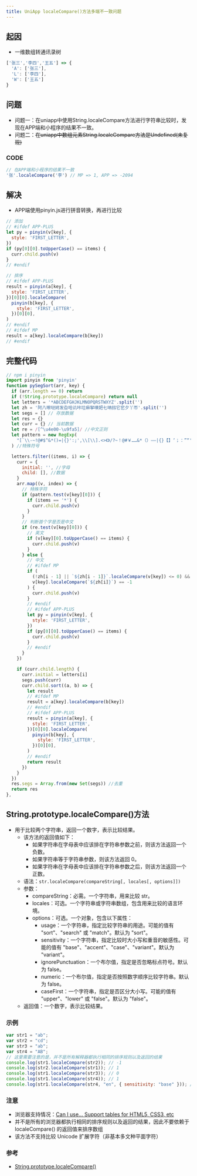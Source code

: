 ```yaml
---
title: UniApp localeCompare()方法多端不一致问题
---
```


## 起因

- 一维数组转通讯录树

```js
['张三','李四','王五'] => {
  'A': ['张三'],
  'L': ['李四'],
  'W': ['王五']
}
```

## 问题

- 问题一：在uniapp中使用String.localeCompare方法进行字符串比较时，发现在APP端和小程序的结果不一致。
- 问题二：~~在uniapp中数组元素String.localeCompare方法是Undefined(未复现)~~

### CODE

```js
// 在APP端和小程序的结果不一致
'张'.localeCompare('李') // MP => 1, APP => -2094
```

## 解决

- APP端使用pinyin.js进行拼音转换，再进行比较

```js
// 添加
// #ifdef APP-PLUS
let py = pinyin(v[key], {
  style: 'FIRST_LETTER',
})
if (py[0][0].toUpperCase() == items) {
  curr.child.push(v)
}
// #endif

// 排序
// #ifdef APP-PLUS
result = pinyin(a[key], {
  style: 'FIRST_LETTER',
})[0][0].localeCompare(
  pinyin(b[key], {
    style: 'FIRST_LETTER',
  })[0][0],
)
// #endif
// #ifdef MP
result = a[key].localeCompare(b[key])
// #endif
```

## 完整代码

```javascript
// npm i pinyin
import pinyin from 'pinyin'
function pySegSort(arr, key) {
  if (arr.length == 0) return
  if (!String.prototype.localeCompare) return null
  let letters = '*ABCDEFGHJKLMNOPQRSTWXYZ'.split('')
  let zh = '阿八嚓哒妸发旮哈讥咔垃痳拏噢妑七呥扨它穵夕丫帀'.split('')
  let segs = [] // 存放数据
  let res = {}
  let curr = {} // 当前数据
  let re = /[^\u4e00-\u9fa5]/ //中文正则
  let pattern = new RegExp(
    "[`\\-~!@#$^&*()=|{}':;',\\[\\].<>《》/?~！@#￥……&*（）——|{}【】‘；：”“'。，、？12345678990]",
  ) //特殊符号

  letters.filter((items, i) => {
    curr = {
      initial: '', //字母
      child: [], //数据
    }
    arr.map((v, index) => {
      // 特殊字符
      if (pattern.test(v[key][0])) {
        if (items == '*') {
          curr.child.push(v)
        }
      }
      // 判断首个字是否是中文
      if (re.test(v[key][0])) {
        // 英文
        if (v[key][0].toUpperCase() == items) {
          curr.child.push(v)
        }
      } else {
        // 中文
        // #ifdef MP
        if (
          (!zh[i - 1] || `${zh[i - 1]}`.localeCompare(v[key]) <= 0) &&
          v[key].localeCompare(`${zh[i]}`) == -1
        ) {
          curr.child.push(v)
        }
        // #endif
        // #ifdef APP-PLUS
        let py = pinyin(v[key], {
          style: 'FIRST_LETTER',
        })
        if (py[0][0].toUpperCase() == items) {
          curr.child.push(v)
        }
        // #endif
      }
    })

    if (curr.child.length) {
      curr.initial = letters[i]
      segs.push(curr)
      curr.child.sort((a, b) => {
        let result
        // #ifdef MP
        result = a[key].localeCompare(b[key])
        // #endif
        // #ifdef APP-PLUS
        result = pinyin(a[key], {
          style: 'FIRST_LETTER',
        })[0][0].localeCompare(
          pinyin(b[key], {
            style: 'FIRST_LETTER',
          })[0][0],
        )
        // #endif
        return result
      })
    }
  })
  res.segs = Array.from(new Set(segs)) //去重
  return res
},
```

## String.prototype.localeCompare()方法

- 用于比较两个字符串，返回一个数字，表示比较结果。
  - 该方法的返回值如下：
    - 如果字符串在字母表中应该排在字符串参数之前，则该方法返回一个负数。
    - 如果字符串等于字符串参数，则该方法返回 0。
    - 如果字符串在字母表中应该排在字符串参数之后，则该方法返回一个正数。
  - 语法：`str.localeCompare(compareString[, locales[, options]])`
  - 参数：
    - compareString：必需。一个字符串，用来比较 str。
    - locales：可选。一个字符串或字符串数组，包含用来比较的语言环境。
    - options：可选。一个对象，包含以下属性：
      - usage：一个字符串，指定比较字符串的用途。可能的值有 "sort"、"search" 或 "match"。默认为 "sort"。
      - sensitivity：一个字符串，指定比较时大小写和重音的敏感性。可能的值有 "base"、"accent"、"case"、"variant"。默认为 "variant"。
      - ignorePunctuation：一个布尔值，指定是否忽略标点符号。默认为 false。
      - numeric：一个布尔值，指定是否按照数字顺序比较字符串。默认为 false。
      - caseFirst：一个字符串，指定是否区分大小写。可能的值有 "upper"、"lower" 或 "false"。默认为 "false"。
  - 返回值：一个数字，表示比较结果。

### 示例

```js
var str1 = "ab";
var str2 = "cd";
var str3 = "ab";
var str4 = "AB";
// 这里需要注意的是，并不是所有解释器都执行相同的排序规则以及返回的结果
console.log(str1.localeCompare(str2)); // -1
console.log(str2.localeCompare(str1)); // 1
console.log(str1.localeCompare(str3)); // 0
console.log(str1.localeCompare(str4)); // 1
console.log(str1.localeCompare(str4, "en", { sensitivity: "base" })); // 0
```

### 注意

- 浏览器支持情况：[Can I use... Support tables for HTML5, CSS3, etc](https://caniuse.com/?search=localeCompare)
- 并不是所有的浏览器都执行相同的排序规则以及返回的结果，因此不要依赖于 localeCompare() 的返回值来排序数组
- 该方法不支持比较 Unicode 扩展字符（非基本多文种平面字符）

### 参考

- [String.prototype.localeCompare()](https://developer.mozilla.org/zh-CN/docs/Web/JavaScript/Reference/Global_Objects/String/localeCompare)
